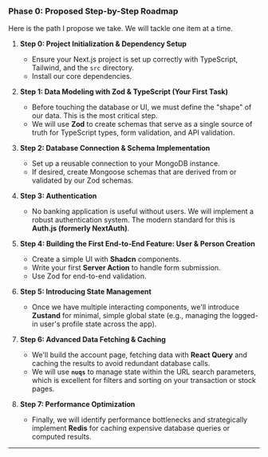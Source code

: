 ### **Phase 0: Proposed Step-by-Step Roadmap**

Here is the path I propose we take. We will tackle one item at a time.

1.  **Step 0: Project Initialization & Dependency Setup**
    * Ensure your Next.js project is set up correctly with TypeScript, Tailwind, and the `src` directory.
    * Install our core dependencies.

2.  **Step 1: Data Modeling with Zod & TypeScript (Your First Task)**
    * Before touching the database or UI, we must define the "shape" of our data. This is the most critical step.
    * We will use **Zod** to create schemas that serve as a single source of truth for TypeScript types, form validation, and API validation.

3.  **Step 2: Database Connection & Schema Implementation**
    * Set up a reusable connection to your MongoDB instance.
    * If desired, create Mongoose schemas that are derived from or validated by our Zod schemas.

4.  **Step 3: Authentication**
    * No banking application is useful without users. We will implement a robust authentication system. The modern standard for this is **Auth.js (formerly NextAuth)**.

5.  **Step 4: Building the First End-to-End Feature: User & Person Creation**
    * Create a simple UI with **Shadcn** components.
    * Write your first **Server Action** to handle form submission.
    * Use Zod for end-to-end validation.

6.  **Step 5: Introducing State Management**
    * Once we have multiple interacting components, we'll introduce **Zustand** for minimal, simple global state (e.g., managing the logged-in user's profile state across the app).

7.  **Step 6: Advanced Data Fetching & Caching**
    * We'll build the account page, fetching data with **React Query** and caching the results to avoid redundant database calls.
    * We will use **`nuqs`** to manage state within the URL search parameters, which is excellent for filters and sorting on your transaction or stock pages.

8.  **Step 7: Performance Optimization**
    * Finally, we will identify performance bottlenecks and strategically implement **Redis** for caching expensive database queries or computed results.
    
---

